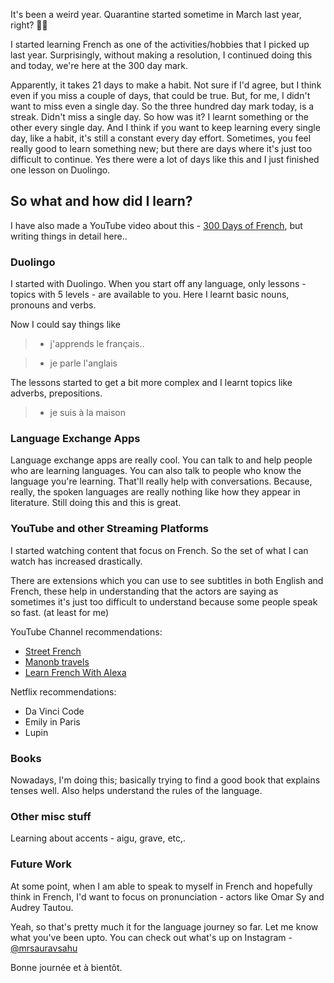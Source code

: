 It's been a weird year. Quarantine started sometime in March last year, right? 🤷‍♂️

I started learning French as one of the activities/hobbies that I picked up last year. Surprisingly, without making a resolution, I continued doing this and today, we're here at the 300 day mark.

Apparently, it takes 21 days to make a habit. Not sure if I'd agree, but I think even if you miss a couple of days, that could be true. But, for me, I didn't want to miss even a single day. So the three hundred day mark today, is a streak. Didn't miss a single day. So how was it? I learnt something or the other every single day. And I think if you want to keep learning every single day, like a habit, it's still a constant every day effort. Sometimes, you feel really good to learn something new; but there are days where it's just too difficult to continue. Yes there were a lot of days like this and I just finished one lesson on Duolingo.

## So what and how did I learn?

I have also made a YouTube video about this - [300 Days of French](https://youtu.be/b5rNStIF0TQ), but writing things in detail here..

### Duolingo

I started with Duolingo. When you start off any language, only lessons - topics with 5 levels - are available to you. Here I learnt basic nouns, pronouns and verbs.

Now I could say things like

> - j'apprends le français..

> - je parle l'anglais

The lessons started to get a bit more complex and I learnt topics like adverbs, prepositions.

> - je suis à la maison

### Language Exchange Apps

Language exchange apps are really cool. You can talk to and help people who are learning languages. You can also talk to people who know the language you're learning. That'll really help with conversations. Because, really, the spoken languages are really nothing like how they appear in literature. Still doing this and this is great.

### YouTube and other Streaming Platforms

I started watching content that focus on French. So the set of what I can watch has increased drastically. 

There are extensions which you can use to see subtitles in both English and French, these help in understanding that the actors are saying as sometimes it's just too difficult to understand because some people speak so fast. (at least for me)

YouTube Channel recommendations:
- [Street French](https://www.youtube.com/channel/UCF572T7F6ydlziihabFL8jA)
- [Manonb travels](https://www.youtube.com/channel/UCfr-I84Wn077YniQKaJB7JQ)
- [Learn French With Alexa](https://www.youtube.com/user/learnfrenchwithalexa)

Netflix recommendations:
- Da Vinci Code
- Emily in Paris
- Lupin

### Books

Nowadays, I'm doing this; basically trying to find a good book that explains tenses well. Also helps understand the rules of the language. 

### Other misc stuff

Learning about accents - aigu, grave, etc,.

### Future Work

At some point, when I am able to speak to myself in French and hopefully think in French, I'd want to focus on pronunciation - actors like Omar Sy and Audrey Tautou.

Yeah, so that's pretty much it for the language journey so far. Let me know what you've been upto. You can check out what's up on Instagram - [@mrsauravsahu](https://instagram.com/photosbysaurav)

Bonne journée et à bientôt.
